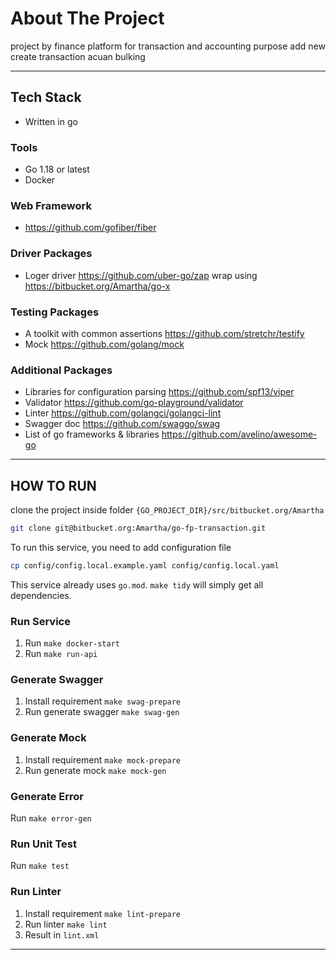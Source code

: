 # About The Project
project by finance platform for transaction and accounting purpose
add new create transaction acuan bulking

---

## Tech Stack
- Written in go

### Tools

- Go 1.18 or latest
- Docker

### Web Framework

- https://github.com/gofiber/fiber

### Driver Packages

- Loger driver https://github.com/uber-go/zap wrap using https://bitbucket.org/Amartha/go-x


### Testing Packages

- A toolkit with common assertions https://github.com/stretchr/testify
- Mock https://github.com/golang/mock

### Additional Packages

- Libraries for configuration parsing https://github.com/spf13/viper
- Validator https://github.com/go-playground/validator
- Linter https://github.com/golangci/golangci-lint
- Swagger doc https://github.com/swaggo/swag
- List of go frameworks & libraries https://github.com/avelino/awesome-go

---

## HOW TO RUN

clone the project inside folder `{GO_PROJECT_DIR}/src/bitbucket.org/Amartha`
```bash
git clone git@bitbucket.org:Amartha/go-fp-transaction.git
```

To run this service, you need to add configuration file
```bash
cp config/config.local.example.yaml config/config.local.yaml
```
This service already uses `go.mod`. `make tidy` will simply get all dependencies.

### Run Service

1. Run `make docker-start`
2. Run `make run-api`

### Generate Swagger

1. Install requirement `make swag-prepare`
2. Run generate swagger `make swag-gen`

### Generate Mock

1. Install requirement `make mock-prepare`
2. Run generate mock `make mock-gen`

### Generate Error

Run `make error-gen`

### Run Unit Test

Run `make test`

### Run Linter

1. Install requirement `make lint-prepare`
2. Run linter `make lint`
3. Result in `lint.xml`

---
